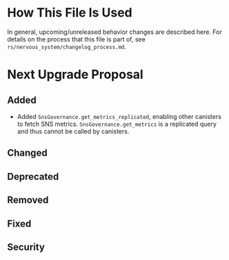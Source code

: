 # How This File Is Used

In general, upcoming/unreleased behavior changes are described here. For details
on the process that this file is part of, see
`rs/nervous_system/changelog_process.md`.


# Next Upgrade Proposal

## Added

* Added `SnsGovernance.get_metrics_replicated`, enabling other canisters to fetch SNS metrics.
  `SnsGovernance.get_metrics` is a replicated query and thus cannot be called by canisters.


## Changed

## Deprecated

## Removed

## Fixed

## Security
